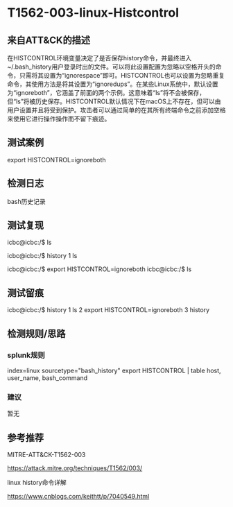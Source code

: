 # T1562-003-linux-Histcontrol

## 来自ATT&CK的描述

在HISTCONTROL环境变量决定了是否保存history命令，并最终进入~/.bash_history用户登录时出的文件。可以将此设置配置为忽略以空格开头的命令，只需将其设置为“ignorespace”即可。HISTCONTROL也可以设置为忽略重复命令，其使用方法是将其设置为“ignoredups”。在某些Linux系统中，默认设置为“ignoreboth”，它涵盖了前面的两个示例。这意味着“ls”将不会被保存，但“ls”将被历史保存。HISTCONTROL默认情况下在macOS上不存在，但可以由用户设置并且将受到保护。攻击者可以通过简单的在其所有终端命令之前添加空格来使用它进行操作操作而不留下痕迹。

## 测试案例

export HISTCONTROL=ignoreboth

## 检测日志

bash历史记录

## 测试复现

icbc@icbc:/$ ls

icbc@icbc:/$ history
    1  ls

icbc@icbc:/$ export HISTCONTROL=ignoreboth
icbc@icbc:/$  ls

## 测试留痕

icbc@icbc:/$ history
    1  ls
    2  export HISTCONTROL=ignoreboth
    3  history

## 检测规则/思路

### splunk规则

index=linux sourcetype="bash_history" export HISTCONTROL | table host, user_name, bash_command

### 建议

暂无

## 参考推荐

MITRE-ATT&CK-T1562-003

<https://attack.mitre.org/techniques/T1562/003/>

linux history命令详解

<https://www.cnblogs.com/keithtt/p/7040549.html>
